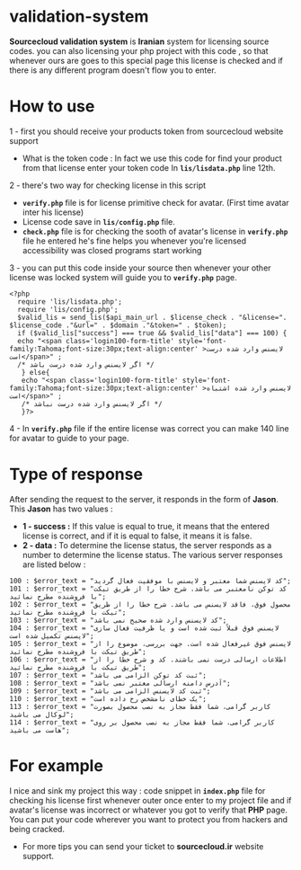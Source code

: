 # validation-system

**Sourcecloud validation system** is **Iranian** system for licensing source codes. you can also licensing your php project with this code , so that whenever ours are goes to this special page this license is checked and if there is any different program doesn't flow you to enter.

# How to use

1 - first you should receive your products token from sourcecloud website support
+ What is the token code : In fact we use this code for find your product from that license
enter your token code In **```lis/lisdata.php```** line 12th.

2 - there's two way for checking license in  this  script
+ **```verify.php```** file is for license primitive check for avatar. (First time avatar inter his license)
+ License code save in **```lis/config.php```** file.
+ **```check.php```** file is for checking the sooth of avatar's license in **```verify.php```** file he entered he's fine helps you whenever you're licensed accessibility was closed programs start working

3 - you can put this code inside your source then whenever your other license was locked system will guide you to **```verify.php```** page.

```
<?php    
  require 'lis/lisdata.php';
  require 'lis/config.php';
  $valid_lis = send_lis($api_main_url . $license_check . "&license=". $license_code ."&url=" . $domain ."&token=" . $token);	
  if ($valid_lis["success"] === true && $valid_lis["data"] === 100) {
  echo "<span class='login100-form-title' style='font-family:Tahoma;font-size:30px;text-align:center' >لایسنس وارد شده درست است</span>" ;
  /* اگر لایسنس وارد شده درست باشد */
   } else{
   echo "<span class='login100-form-title' style='font-family:Tahoma;font-size:30px;text-align:center' >لایسنس وارد شده اشتباه است</span>" ;
   /* اگر لایسنس وارد شده درست نباشد */
   }?>
```

4 - In **```verify.php```** file if the entire license was correct you can make 140 line for avatar to guide to your page.

# Type of response
After sending the request to the server, it responds in the form of **Jason**. 
This **Jason** has two values :
+ **1 - success :** If this value is equal to true, it means that the entered license is correct, and if it is equal to false, it means it is false.
+ **2 - data :** To determine the license status, the server responds as a number to determine the license status. The various server responses are listed below : 

```
100 : $error_text = "کد لایسنس شما معتبر و لایسنس با موفقیت فعال گردید"; 
101 : $error_text = "کد توکن نامعتبر می باشد. شرح خطا را از طریق تیکت با فروشنده مطرح نمائید"; 
102 : $error_text = "محصول فوق، فاقد لایسنس می باشد. شرح خطا را از طریق تیکت با فروشنده مطرح نمائید"; 
103 : $error_text = "کد لایسنس وارد شده صحیح نمی باشد"; 
104 : $error_text = "لایسنس فوق قبلاً ثبت شده است و یا ظرفیت فعال سازی لایسنس تکمیل شده است"; 
105 : $error_text = "لایسنس فوق غیرفعال شده است. جهت بررسی، موضوع را از طریق تیکت با فروشنده مطرح نمائید"; 
106 : $error_text = "اطلاعات ارسالی درست نمی باشند. کد و شرح خطا را از طریق تیکت با فروشنده مطرح نمائید"; 
107 : $error_text = "ثبت کد توکن الزامی می باشد"; 
108 : $error_text = "آدرس دامنه ارسالی معتبر نمی باشد"; 
109 : $error_text = "ثبت کد لایسنس الزامی می باشد"; 
110 : $error_text = "یک خطای نامشخص رخ داده است";
113 : $error_text = "کاربر گرامی، شما فقط مجاز به نصب محصول بصورت لوکال می باشید"; 
114 : $error_text = "کاربر گرامی، شما فقط مجاز به نصب محصول بر روی هاست می باشید"; 
```

# For example

I nice and sink my project this way :
code snippet in **```index.php```** file for checking his license first whenever outer once enter to my project file and if avatar's license was incorrect or whatever you got to verify that **PHP** page.
You can put your code wherever you want to protect you from hackers and being cracked.

+ For more tips you can send your ticket to **sourcecloud.ir** website support.
